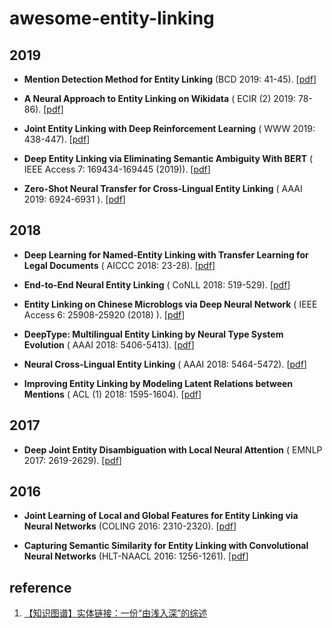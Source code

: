 # awesome-entity-linking

## 2019

- **Mention Detection Method for Entity Linking** (BCD 2019: 41-45). [[pdf](https://ieeexplore.ieee.org/document/8885241)]

- **A Neural Approach to Entity Linking on Wikidata** ( ECIR (2) 2019: 78-86). [[pdf](https://link.springer.com/chapter/10.1007%2F978-3-030-15719-7_10)]

- **Joint Entity Linking with Deep Reinforcement Learning** ( WWW 2019: 438-447). [[pdf](https://dl.acm.org/doi/10.1145/3308558.3313517)]

- **Deep Entity Linking via Eliminating Semantic Ambiguity With BERT** ( IEEE Access 7: 169434-169445 (2019)). [[pdf](https://ieeexplore.ieee.org/document/8911323)]


- **Zero-Shot Neural Transfer for Cross-Lingual Entity Linking** ( AAAI 2019: 6924-6931
). [[pdf](https://aiide.org/ojs/index.php/AAAI/article/view/4670)]

## 2018

- **Deep Learning for Named-Entity Linking with Transfer Learning for Legal Documents** ( AICCC 2018: 23-28). [[pdf](https://dl.acm.org/doi/10.1145/3299819.3299846)]


- **End-to-End Neural Entity Linking** ( CoNLL 2018: 519-529). [[pdf](https://www.aclweb.org/anthology/K18-1050/)]

- **Entity Linking on Chinese Microblogs via Deep Neural Network** ( IEEE Access 6: 25908-25920 (2018)
). [[pdf](https://ieeexplore.ieee.org/document/8354691)]

- **DeepType: Multilingual Entity Linking by Neural Type System Evolution** (  AAAI 2018: 5406-5413). [[pdf](https://arxiv.org/abs/1802.01021)]

- **Neural Cross-Lingual Entity Linking** (   AAAI 2018: 5464-5472). [[pdf](https://arxiv.org/abs/1712.01813)]

- **Improving Entity Linking by Modeling Latent Relations between Mentions** (  ACL (1) 2018: 1595-1604). [[pdf](https://www.aclweb.org/anthology/P18-1148/)]


## 2017

- **Deep Joint Entity Disambiguation with Local Neural Attention** (   EMNLP 2017: 2619-2629). [[pdf](https://www.aclweb.org/anthology/D17-1277/)]


## 2016

- **Joint Learning of Local and Global Features for Entity Linking via Neural Networks** (COLING 2016: 2310-2320). [[pdf](https://www.aclweb.org/anthology/C16-1218/)]

- **Capturing Semantic Similarity for Entity Linking with Convolutional Neural Networks** (HLT-NAACL 2016: 1256-1261). [[pdf](https://www.aclweb.org/anthology/N16-1150/)]

## reference

1. [【知识图谱】实体链接：一份“由浅入深”的综述](https://zhuanlan.zhihu.com/p/100248426)

